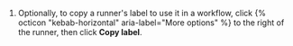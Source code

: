 1. Optionally, to copy a runner's label to use it in a workflow, click {% octicon "kebab-horizontal" aria-label="More options" %} to the right of the runner, then click **Copy label**.